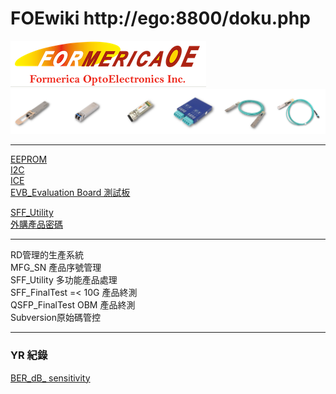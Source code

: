 FOEwiki  http://ego:8800/doku.php
===
![](FOE.PNG)  
![](product.PNG)  

---

[EEPROM](/EEPROM/EEPROM.md)  
[I2C](/I2C/I2C.md)  
[ICE](/ICE/ICE.md)  
[EVB_Evaluation Board 測試板](EVB/EVB.md)

[SFF_Utility](/SFF_Utility/SFF_Utility.md)  
[外購產品密碼](/outsourcing/outsourcing.md)

---

RD管理的生產系統  
MFG_SN 產品序號管理  
SFF_Utility 多功能產品處理  
SFF_FinalTest =< 10G 產品終測  
QSFP_FinalTest OBM 產品終測  
Subversion原始碼管控  

---  

### YR 紀錄
[BER_dB_ sensitivity](BER_dB_sensitivity/BER_dB_sensitivity.md)
